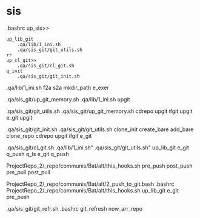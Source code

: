 # sis 

.bashrc
    up_sis>>

    up_lib_git
        .qa/lib/1_ini.sh
        .qa/sis_git/git_utils.sh
    rr
    up_cl_git>>
        .qa/sis_git/cl_git.sh
    q_init
        .qa/sis_git/git_init.sh

.qa/lib/1_ini.sh
    f2a
    s2a
    mkdir_path
    e_exer

.qa/sis_git/up_git_memory.sh
    .qa/lib/1_ini.sh
    upgit

.qa/sis_git/git_utils.sh
    .qa/sis_git/up_git_memory.sh
    cdrepo
        upgit
    ifgit 
        upgit
    e_git
        upgit

.qa/sis_git/git_init.sh
    .qa/sis_git/git_utils.sh
    clone_init
    create_bare
    add_bare
    clone_repo
    cdrepo
        upgit
        ifgit
        e_git

.qa/sis_git/cl_git.sh
    .qa/lib/1_ini.sh"
    .qa/sis_git/git_utils.sh"
    up_lib_git
    e_git
    q_push
    q_ls
        e_git
        q_push

ProjectRepo_2/_repo/communis/Bat/alt/this_hooks.sh
    pre_push
    post_push
    pre_pull
    post_pull

ProjectRepo_2/_repo/communis/Bat/alt/2_push_to_git.bash
    .bashrc
    ProjectRepo_2/_repo/communis/Bat/alt/this_hooks.sh
    up_lib_git
    e_git
    pre_push

.qa/sis_git/git_refr.sh
    .bashrc
    git_refresh
    now_arr_repo